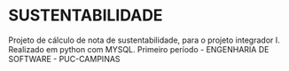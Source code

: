 # SUSTENTABILIDADE
Projeto de cálculo de nota de sustentabilidade, para o projeto integrador I.
Realizado em python com MYSQL.
Primeiro período - ENGENHARIA DE SOFTWARE - PUC-CAMPINAS

